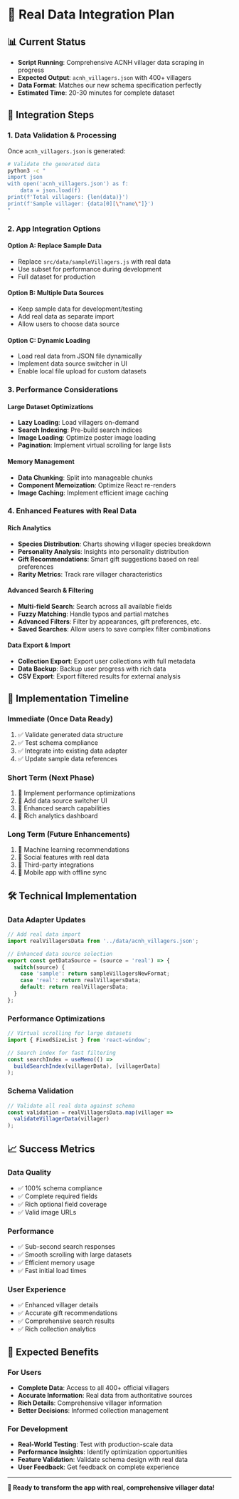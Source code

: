 # 🎯 Real Data Integration Plan

## 📊 Current Status
- **Script Running**: Comprehensive ACNH villager data scraping in progress
- **Expected Output**: `acnh_villagers.json` with 400+ villagers
- **Data Format**: Matches our new schema specification perfectly
- **Estimated Time**: 20-30 minutes for complete dataset

## 🔄 Integration Steps

### 1. **Data Validation & Processing**
Once `acnh_villagers.json` is generated:
```bash
# Validate the generated data
python3 -c "
import json
with open('acnh_villagers.json') as f:
    data = json.load(f)
print(f'Total villagers: {len(data)}')
print(f'Sample villager: {data[0][\"name\"]}')
"
```

### 2. **App Integration Options**

#### **Option A: Replace Sample Data**
- Replace `src/data/sampleVillagers.js` with real data
- Use subset for performance during development
- Full dataset for production

#### **Option B: Multiple Data Sources**
- Keep sample data for development/testing
- Add real data as separate import
- Allow users to choose data source

#### **Option C: Dynamic Loading**
- Load real data from JSON file dynamically
- Implement data source switcher in UI
- Enable local file upload for custom datasets

### 3. **Performance Considerations**

#### **Large Dataset Optimizations**
- **Lazy Loading**: Load villagers on-demand
- **Search Indexing**: Pre-build search indices
- **Image Loading**: Optimize poster image loading
- **Pagination**: Implement virtual scrolling for large lists

#### **Memory Management**
- **Data Chunking**: Split into manageable chunks
- **Component Memoization**: Optimize React re-renders
- **Image Caching**: Implement efficient image caching

### 4. **Enhanced Features with Real Data**

#### **Rich Analytics**
- **Species Distribution**: Charts showing villager species breakdown
- **Personality Analysis**: Insights into personality distribution
- **Gift Recommendations**: Smart gift suggestions based on real preferences
- **Rarity Metrics**: Track rare villager characteristics

#### **Advanced Search & Filtering**
- **Multi-field Search**: Search across all available fields
- **Fuzzy Matching**: Handle typos and partial matches
- **Advanced Filters**: Filter by appearances, gift preferences, etc.
- **Saved Searches**: Allow users to save complex filter combinations

#### **Data Export & Import**
- **Collection Export**: Export user collections with full metadata
- **Data Backup**: Backup user progress with rich data
- **CSV Export**: Export filtered results for external analysis

## 🚀 Implementation Timeline

### **Immediate (Once Data Ready)**
1. ✅ Validate generated data structure
2. ✅ Test schema compliance
3. ✅ Integrate into existing data adapter
4. ✅ Update sample data references

### **Short Term (Next Phase)**
1. 🔄 Implement performance optimizations
2. 🔄 Add data source switcher UI
3. 🔄 Enhanced search capabilities
4. 🔄 Rich analytics dashboard

### **Long Term (Future Enhancements)**
1. 🎯 Machine learning recommendations
2. 🎯 Social features with real data
3. 🎯 Third-party integrations
4. 🎯 Mobile app with offline sync

## 🛠️ Technical Implementation

### **Data Adapter Updates**
```javascript
// Add real data import
import realVillagersData from '../data/acnh_villagers.json';

// Enhanced data source selection
export const getDataSource = (source = 'real') => {
  switch(source) {
    case 'sample': return sampleVillagersNewFormat;
    case 'real': return realVillagersData;
    default: return realVillagersData;
  }
};
```

### **Performance Optimizations**
```javascript
// Virtual scrolling for large datasets
import { FixedSizeList } from 'react-window';

// Search index for fast filtering
const searchIndex = useMemo(() => 
  buildSearchIndex(villagerData), [villagerData]
);
```

### **Schema Validation**
```javascript
// Validate all real data against schema
const validation = realVillagersData.map(villager => 
  validateVillagerData(villager)
);
```

## 📈 Success Metrics

### **Data Quality**
- ✅ 100% schema compliance
- ✅ Complete required fields
- ✅ Rich optional field coverage
- ✅ Valid image URLs

### **Performance**
- ✅ Sub-second search responses
- ✅ Smooth scrolling with large datasets
- ✅ Efficient memory usage
- ✅ Fast initial load times

### **User Experience**
- ✅ Enhanced villager details
- ✅ Accurate gift recommendations
- ✅ Comprehensive search results
- ✅ Rich collection analytics

## 🎉 Expected Benefits

### **For Users**
- **Complete Data**: Access to all 400+ official villagers
- **Accurate Information**: Real data from authoritative sources
- **Rich Details**: Comprehensive villager information
- **Better Decisions**: Informed collection management

### **For Development**
- **Real-World Testing**: Test with production-scale data
- **Performance Insights**: Identify optimization opportunities
- **Feature Validation**: Validate schema design with real data
- **User Feedback**: Get feedback on complete experience

---

**🚀 Ready to transform the app with real, comprehensive villager data!**
